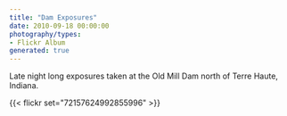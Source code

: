 ```yaml
---
title: "Dam Exposures"
date: 2010-09-18 00:00:00
photography/types:
- Flickr Album
generated: true
---
```

Late night long exposures taken at the Old Mill Dam north of Terre Haute, Indiana.

{{< flickr set="72157624992855996" >}}
